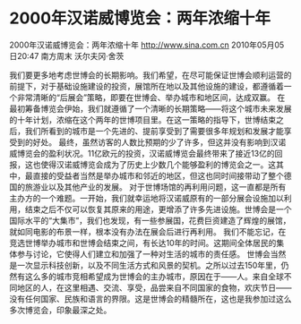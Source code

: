 # 2000年汉诺威博览会：两年浓缩十年

2000年汉诺威博览会：两年浓缩十年
http://www.sina.com.cn  2010年05月05日20:47  南方周末
沃尔夫冈·舍茨

我们要更多地考虑世博会的长期影响。我们希望，在尽可能保证世博会顺利运营的前提下，对于基础设施建设的投资，展馆所在地以及其他设施的建设，都遵循着一个非常清晰的“后展会”策略，即要在世博会、举办城市和地区间，达成双赢。
在最初筹备博览会伊始，我们就遵循了一个清晰的长期策略——将这个城市未来发展的十年计划，浓缩在这个两年的世博项目里。在这一策略的指导下，世博结束之后，我们所看到的城市是一个先进的、提前享受到了需要很多年规划和发展才能享受到的好处。
最终，虽然访客的人数比预期的少了许多，但这并没有影响到汉诺威博览会的盈利状况。11亿欧元的投资，汉诺威博览会最终带来了接近13亿的回报，这也使得汉诺威博览会成为了历史上少数几个能够盈利的博览会之一。这其中，最直接的受益者当然是举办城市和邻近的地区，但这也同时间接带动了整个德国的旅游业以及其他产业的发展。
对于世博场馆的再利用问题，这一直都是所有主办方的一个难题。一开始，我们就幸运地将汉诺威原有的一部分展会设施加以利用，结束之后不仅可以恢复其原来的用途，更增添了许多先进设施。世博会是一个国际水平的“大集市”，我们也发现，有一些参展国，花费巨资建造了辉煌的展馆，就如同电影的布景一样，根本没有办法在展会后进行再利用。
我们不能忘记，在竞选世博举办城市和世博会结束之间，有长达10年的时间。这期间全体居民的集体参与讨论，它使得人们建立和加强了一种对生活的城市的责任感。
世博会当然是一次显示科技创新，以及不同生活方式和风景的契机。之所以过去150年里，仍然有这么多的城市竞相希望成为世博会的主办城市，原因在于——人。来自全球不同地区的人，在这里相遇、交流、享受，品尝来自不同国家的食物，欢庆节日——没有任何国家、民族和语言的界限。这是世博会的精髓所在，这也是我参加过这么多次博览会，印象最深之处。

